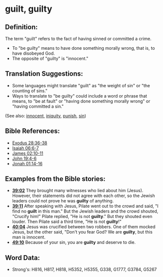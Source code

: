 # guilt, guilty #

## Definition: ##

The term "guilt" refers to the fact of having sinned or committed a crime.

* To "be guilty" means to have done something morally wrong, that is, to have disobeyed God.
* The opposite of "guilty" is "innocent."

## Translation Suggestions: ##

* Some languages might translate "guilt" as "the weight of sin" or "the counting of sins."
* Ways to translate to "be guilty" could include a word or phrase that means, to "be at fault" or "having done something morally wrong" or "having committed a sin."

(See also: [innocent](../kt/innocent.md), [iniquity](../kt/iniquity.md), [punish](../other/punish.md), [sin](../kt/sin.md))

## Bible References: ##

* [Exodus 28:36-38](rc://en/tn/help/exo/28/36)
* [Isaiah 06:6-7](rc://en/tn/help/isa/06/06)
* [James 02:10-11](rc://en/tn/help/jas/02/10)
* [John 19:4-6](rc://en/tn/help/jhn/19/04)
* [Jonah 01:14-16](rc://en/tn/help/jon/01/14)

## Examples from the Bible stories: ##

* __[39:02](rc://en/tn/help/obs/39/02)__ They brought many witnesses who lied about him (Jesus). However, their statements did not agree with each other, so the Jewish leaders could not prove he was __guilty__  of anything.
* __[39:11](rc://en/tn/help/obs/39/11)__ After speaking with Jesus, Pilate went out to the crowd and said, "I find no __guilt__  in this man." But the Jewish leaders and the crowd shouted, "Crucify him!" Pilate replied, "He is not __guilty__." But they shouted even louder. Then Pilate said a third time, "He is not __guilty__!"
* __[40:04](rc://en/tn/help/obs/40/04)__ Jesus was crucified between two robbers. One of them mocked Jesus, but the other said, "Don't you fear God? We are __guilty__, but this man is innocent.
* __[49:10](rc://en/tn/help/obs/49/10)__ Because of your sin, you are __guilty__  and deserve to die.

## Word Data: ##

* Strong's: H816, H817, H818, H5352, H5355, G338, G1777, G3784, G5267

